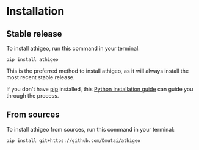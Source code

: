# Installation

## Stable release

To install athigeo, run this command in your terminal:

```
pip install athigeo
```

This is the preferred method to install athigeo, as it will always install the most recent stable release.

If you don't have [pip](https://pip.pypa.io) installed, this [Python installation guide](http://docs.python-guide.org/en/latest/starting/installation/) can guide you through the process.

## From sources

To install athigeo from sources, run this command in your terminal:

```
pip install git+https://github.com/Dmutai/athigeo
```
